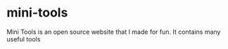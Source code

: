 # mini-tools
Mini Tools is an open source website that I made for fun. It contains many useful tools 

